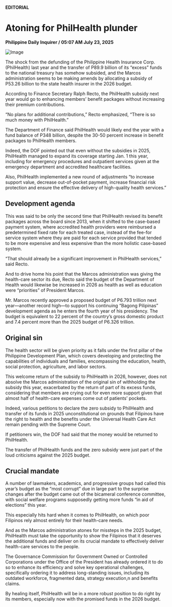 **EDITORIAL**

# Atoning for PhilHealth plunder

****Philippine Daily Inquirer / 05:07 AM July 23, 2025****

![Image](https://raw.githubusercontent.com/github-jl14/scrapy_api/refs/heads/main/images/editorial07232025.png)

The shock from the defunding of the Philippine Health Insurance Corp. (PhilHealth) last year and the transfer of P89.9 billion of its “excess” funds to the national treasury has somehow subsided, and the Marcos administration seems to be making amends by allocating a subsidy of P53.26 billion to the state health insurer in the 2026 budget.

According to Finance Secretary Ralph Recto, the PhilHealth subsidy next year would go to enhancing members’ benefit packages without increasing their premium contributions.

“No plans for additional contributions,” Recto emphasized, “There is so much money with PhilHealth.”

The Department of Finance said PhilHealth would likely end the year with a fund balance of P348 billion, despite the 30-50 percent increase in benefit packages to PhilHealth members.

Indeed, the DOF pointed out that even without the subsidies in 2025, PhilHealth managed to expand its coverage starting Jan. 1 this year, including for emergency procedures and outpatient services given at the emergency department and accredited healthcare facilities.

Also, PhilHealth implemented a new round of adjustments “to increase support value, decrease out-of-pocket payment, increase financial risk protection and ensure the effective delivery of high-quality health services.”

## Development agenda

This was said to be only the second time that PhilHealth revised its benefit packages across the board since 2013, when it shifted to the case-based payment system, where accredited health providers were reimbursed a predetermined fixed rate for each treated case, instead of the fee-for service system where they are paid for each service provided that tended to be more expensive and less expensive than the more holistic case-based system.

“That should already be a significant improvement in PhilHealth services,” said Recto.

And to drive home his point that the Marcos administration was giving the health-care sector its due, Recto said the budget of the Department of Health would likewise be increased in 2026 as health as well as education were “priorities” of President Marcos.

Mr. Marcos recently approved a proposed budget of P6.793 trillion next year—another record high—to support his continuing “Bagong Pilipinas” development agenda as he enters the fourth year of his presidency. The budget is equivalent to 22 percent of the country’s gross domestic product and 7.4 percent more than the 2025 budget of P6.326 trillion.

## Original sin

The health sector will be given priority as it falls under the first pillar of the Philippine Development Plan, which covers developing and protecting the capabilities of individuals and families, encompassing the education, health, social protection, agriculture, and labor sectors.

This welcome return of the subsidy to PhilHealth in 2026, however, does not absolve the Marcos administration of the original sin of withholding the subsidy this year, exacerbated by the return of part of its excess funds, considering that members are crying out for even more support given that almost half of health-care expenses come out of patients’ pockets.

Indeed, various petitions to declare the zero subsidy to PhilHealth and transfer of its funds in 2025 unconstitutional on grounds that Filipinos have the right to health and the benefits under the Universal Health Care Act remain pending with the Supreme Court.

If petitioners win, the DOF had said that the money would be returned to PhilHealth.

The transfer of PhilHealth funds and the zero subsidy were just part of the loud criticisms against the 2025 budget.

## Crucial mandate

A number of lawmakers, academics, and progressive groups had called this year’s budget as the “most corrupt” due in large part to the surprise changes after the budget came out of the bicameral conference committee, with social welfare programs supposedly getting more funds “in aid of elections” this year.

This especially hits hard when it comes to PhilHealth, on which poor Filipinos rely almost entirely for their health-care needs.

And as the Marcos administration atones for missteps in the 2025 budget, PhilHealth must take the opportunity to show the Filipinos that it deserves the additional funds and deliver on its crucial mandate to effectively deliver health-care services to the people.

The Governance Commission for Government Owned or Controlled Corporations under the Office of the President has already ordered it to do so to enhance its efficiency and solve key operational challenges, specifically ordering it to address long-standing issues, including its outdated workforce, fragmented data, strategy execution,n and benefits claims.

By healing itself, PhilHealth will be in a more robust position to do right by its members, especially now with the promised funds in the 2026 budget.